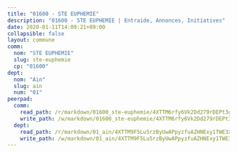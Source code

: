 ```yaml
---
title: "01600 - STE EUPHEMIE"
description: "01600 - STE EUPHEMIE | Entraide, Annonces, Initiatives"
date: 2020-01-11T14:09:21+09:00
collapsible: false
layout: commune
comm:
  nom: "STE EUPHEMIE"
  slug: ste-euphemie
  cp: "01600"
dept:
  nom: "Ain"
  slug: ain
  num: "01"
peerpad:
  comm:
    read_path: /r/markdown/01600_ste-euphemie/4XTTM6rfy6Vk2Dd279rDEPt3gEZk9qxp1YiTu6mhYHW6ZWBwG
    write_path: /w/markdown/01600_ste-euphemie/4XTTM6rfy6Vk2Dd279rDEPt3gEZk9qxp1YiTu6mhYHW6ZWBwG-K3TgTfGShWhMasWRYiNmT4QpvfdNt2nn4CKQPC8wfSrTWopaRExCiA2H47K4mE3J87G1DSSssDLUACKAjjtBHKtbjw7i3SfSQ8fApzN9j3tMAaDZYrsb8wpFrtbP1AJaFjzjuhzr
  dept:
    read_path: /r/markdown/01_ain/4XTTM9F5Lu5rzByUwAPpyzfuAZHNExy1TWE3X3wiTrPFfiAJr
    write_path: /w/markdown/01_ain/4XTTM9F5Lu5rzByUwAPpyzfuAZHNExy1TWE3X3wiTrPFfiAJr-K3TgUnxzeFoJA4CB58vXNvKXURJneTNZHUsypAQGicGiZu7AS2sPbjspGpj7s3MmMv58YhkLaSUMQMHaiKAfoMv6wF36Urxbqqh8MmnXpnKkbVhnAishABEkMRAiyAt8GGJ1Jer2
---
```


